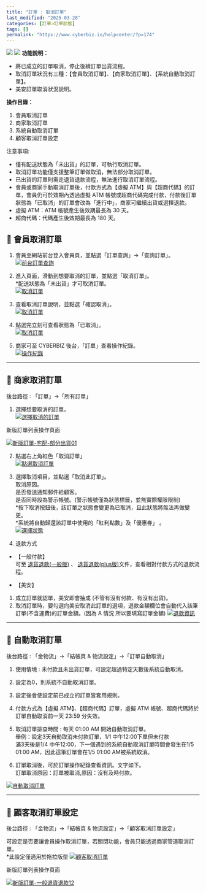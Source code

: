```yaml
---
title: "訂單 : 取消訂單"
last_modified: "2025-03-28"
categories: [訂單>訂單狀態]
tags: []
permalink: "https://www.cyberbiz.io/helpcenter/?p=174"
---
```


![](https://www.cyberbiz.io/helpcenter/wp-content/uploads/一般版3.png)
![](https://www.cyberbiz.io/helpcenter/wp-content/uploads/PLUS版3.png)
**功能說明：**  

* 將已成立的訂單取消，停止後續訂單出貨流程。
* 取消訂單狀況有三種：【會員取消訂單】、【商家取消訂單】、【系統自動取消訂單】。
* 美安訂單取消狀況說明。

**操作目錄：**

1. 會員取消訂單
2. 商家取消訂單
3. 系統自動取消訂單
4. 顧客取消訂單設定

注意事項:  

* 僅有配送狀態為「未出貨」的訂單，可執行取消訂單。
* 取消訂單功能僅支援整筆訂單做取消，無法部分取消訂單。
* 已出貨的訂單則需走退貨退款流程，無法進行取消訂單流程。
* 會員或商家手動取消訂單後，付款方式為【虛擬 ATM】與【超商代碼】的訂單，會員仍可於效期內透過虛擬 ATM 帳號或超商代碼完成付款，付款後訂單狀態為「已取消」的訂單會改為「進行中」，商家可繼續出貨或選擇退款。 
* 虛擬 ATM：ATM 帳號產生後效期最長為 30 天。
* 超商代碼：代碼產生後效期最長為 180 天。

## 📌 會員取消訂單



1. 會員至網站前台登入會員頁，並點選「訂單查詢」→「查詢訂單」。  
[![前台訂單查詢](https://www.cyberbiz.io/support/wp-content/uploads/取消訂單01.png)](https://www.cyberbiz.io/support/wp-content/uploads/取消訂單01.png)



2. 進入頁面，滑動到想要取消的訂單，並點選「取消訂單」。  
*配送狀態為「未出貨」才可取消訂單。  
[![取消訂單](https://www.cyberbiz.io/support/wp-content/uploads/取消訂單02.png)](https://www.cyberbiz.io/support/wp-content/uploads/取消訂單02.png)



3. 查看取消訂單說明，並點選「確認取消」。  
[![取消訂單](https://www.cyberbiz.io/support/wp-content/uploads/取消訂單03.png)](https://www.cyberbiz.io/support/wp-content/uploads/取消訂單03.png)



4. 點選完立刻可查看狀態為「已取消」。  
[![取消訂單](https://www.cyberbiz.io/support/wp-content/uploads/取消訂單04.png)](https://www.cyberbiz.io/support/wp-content/uploads/取消訂單04.png)



5. 商家可至 CYBERBIZ 後台，「訂單」查看操作紀錄。  
[![操作紀錄](https://www.cyberbiz.io/support/wp-content/uploads/取消訂單05.png)](https://www.cyberbiz.io/support/wp-content/uploads/取消訂單05.png)



* * *

## 📌 商家取消訂單


後台路徑 :  「訂單」→「所有訂單」  


1. 選擇想要取消的訂單。  
[![選擇取消的訂單](https://www.cyberbiz.io/support/wp-content/uploads/取消訂單06.png)](https://www.cyberbiz.io/support/wp-content/uploads/取消訂單06.png)



新版訂單列表操作頁面

[![新版訂單-宅配-部分出貨01](https://www.cyberbiz.io/support/wp-content/uploads/新版訂單-宅配-部分出貨01.png)](https://www.cyberbiz.io/support/wp-content/uploads/新版訂單-宅配-部分出貨01.png)

2. 點選右上角紅色「取消訂單」  
[![點選取消訂單](https://www.cyberbiz.io/support/wp-content/uploads/取消訂單07.png)](https://www.cyberbiz.io/support/wp-content/uploads/取消訂單07.png)



3. 選擇取消項目，並點選「取消此訂單」。  
取消原因。  
是否發送通知郵件給顧客。  
是否同時設為警示帳號。(警示帳號僅為狀態標籤，並無實際權限限制)  
*按下取消按鈕後，該訂單之狀態會變更為已取消，且此狀態將無法再做變更。  
*系統將自動歸還該訂單中使用的「紅利點數」及「優惠券」 。  
[![選擇狀態](https://www.cyberbiz.io/support/wp-content/uploads/取消訂單08.png)](https://www.cyberbiz.io/support/wp-content/uploads/取消訂單08.png)



4. 退款方式 
* 【一般付款】  
可至 [ 退貨退款(一般版)](https://www.cyberbiz.io/helpcenter/?p=200) 、 [
退貨退款(plus版)](https://www.cyberbiz.io/helpcenter/?p=5254)文件，查看相對付款方式的退款流程。



* 【美安】 
1. 成立訂單就認單，美安即會抽成 (不管有沒有付款、有沒有出貨)。
2. 取消訂單時，要勾選向美安取消此訂單的選項，退款金額欄位會自動代入該筆訂單(不含運費)的訂單金額。(因為 A 情況 所以要填寫訂單金額)
[![退款資訊](https://www.cyberbiz.io/support/wp-content/uploads/取消訂單09.png)](https://www.cyberbiz.io/support/wp-content/uploads/取消訂單09.png)  


* * *

## 📌 自動取消訂單


後台路徑 :  「金物流」→「結帳頁 & 物流設定」→「訂單自動取消」  


1. 使用情境 : 未付款且未出貨訂單，可設定超過特定天數後系統自動取消。


2. 設定為0，則系統不自動取消訂單。


3. 設定後會使設定前已成立的訂單皆套用規則。


4. 付款方式為【虛擬 ATM】、【超商代碼】訂單，虛擬 ATM 帳號、超商代碼將於訂單自動取消前一天 23:59 分失效。


5. 取消訂單排查時間 : 每天 01:00 AM 開始自動取消訂單。  
舉例：設定3天自動取消未付款訂單，1/1 中午12:00下單但未付款  
滿3天後是1/4 中午12:00，下一個遇到的系統自動取消訂單時間會發生在1/5 01:00 AM，因此這筆訂單會在1/5 01:00 AM被系統取消。



6. 訂單取消後，可於訂單操作紀錄查看資訊。文字如下。  
訂單取消原因：訂單被取消,原因：沒有及時付款。

[![自動取消訂單](https://www.cyberbiz.io/support/wp-content/uploads/取消訂單10.png)](https://www.cyberbiz.io/support/wp-content/uploads/取消訂單10.png)  

* * *

## 📌 顧客取消訂單設定


後台路徑 :  「金物流」→「結帳頁 & 物流設定」→「顧客取消訂單設定」  

可設定是否要讓會員操作取消訂單，若關閉功能，會員只能透過商家管道取消訂單。  
*此設定僅適用於拖拉版型 [![顧客取消訂單](https://www.cyberbiz.io/support/wp-content/uploads/取消訂單11.png)](https://www.cyberbiz.io/support/wp-content/uploads/取消訂單11.png)  

新版訂單列表操作頁面

[![新版訂單-一般退貨退款12](https://www.cyberbiz.io/support/wp-content/uploads/新版訂單-結案訂單-1.png)](https://www.cyberbiz.io/support/wp-content/uploads/新版訂單-結案訂單-1.png)

